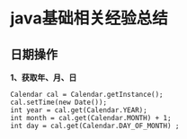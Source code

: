 # java基础相关经验总结
## 日期操作
**1、获取年、月、日**

	Calendar cal = Calendar.getInstance();
	cal.setTime(new Date());
	int year = cal.get(Calendar.YEAR);
	int month = cal.get(Calendar.MONTH) + 1;
	int day = cal.get(Calendar.DAY_OF_MONTH) ;